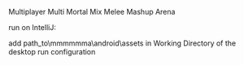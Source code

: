 Multiplayer Multi Mortal Mix Melee Mashup Arena

run on IntelliJ:

add path_to\mmmmmma\android\assets in Working Directory of the desktop run configuration